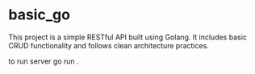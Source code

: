 # basic_go

This project is a simple RESTful API built using Golang. It includes basic CRUD functionality and follows clean architecture practices.

to run server
go run .
